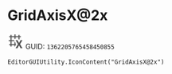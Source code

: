 # GridAxisX@2x
![](/img/GridAxisX@2x.png)
GUID: `1362205765458450855`
```
EditorGUIUtility.IconContent("GridAxisX@2x")
```
